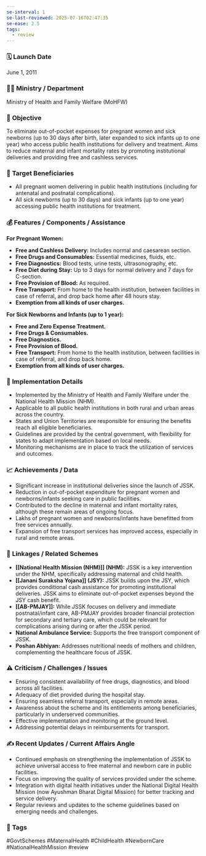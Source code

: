 ```yaml
---
se-interval: 1
se-last-reviewed: 2025-07-16T02:47:35
se-ease: 2.5
tags:
  - review
---
```


### 🗓️ **Launch Date**
June 1, 2011

### 🧑‍🏫 **Ministry / Department**
Ministry of Health and Family Welfare (MoHFW)

### 🎯 **Objective**
To eliminate out-of-pocket expenses for pregnant women and sick newborns (up to 30 days after birth, later expanded to sick infants up to one year) who access public health institutions for delivery and treatment. Aims to reduce maternal and infant mortality rates by promoting institutional deliveries and providing free and cashless services.

### 👥 **Target Beneficiaries**
- All pregnant women delivering in public health institutions (including for antenatal and postnatal complications).
- All sick newborns (up to 30 days) and sick infants (up to one year) accessing public health institutions for treatment.

### 💰 **Features / Components / Assistance**
**For Pregnant Women:**
- **Free and Cashless Delivery:** Includes normal and caesarean section.
- **Free Drugs and Consumables:** Essential medicines, fluids, etc.
- **Free Diagnostics:** Blood tests, urine tests, ultrasonography, etc.
- **Free Diet during Stay:** Up to 3 days for normal delivery and 7 days for C-section.
- **Free Provision of Blood:** As required.
- **Free Transport:** From home to the health institution, between facilities in case of referral, and drop back home after 48 hours stay.
- **Exemption from all kinds of user charges.**

**For Sick Newborns and Infants (up to 1 year):**
- **Free and Zero Expense Treatment.**
- **Free Drugs & Consumables.**
- **Free Diagnostics.**
- **Free Provision of Blood.**
- **Free Transport:** From home to the health institution, between facilities in case of referral, and drop back home.
- **Exemption from all kinds of user charges.**

### 📍 **Implementation Details**
- Implemented by the Ministry of Health and Family Welfare under the National Health Mission (NHM).
- Applicable to all public health institutions in both rural and urban areas across the country.
- States and Union Territories are responsible for ensuring the benefits reach all eligible beneficiaries.
- Guidelines are provided by the central government, with flexibility for states to adapt implementation based on local needs.
- Monitoring mechanisms are in place to track the utilization of services and outcomes.

### 📈 **Achievements / Data**
- Significant increase in institutional deliveries since the launch of JSSK.
- Reduction in out-of-pocket expenditure for pregnant women and newborns/infants seeking care in public facilities.
- Contributed to the decline in maternal and infant mortality rates, although these remain areas of ongoing focus.
- Lakhs of pregnant women and newborns/infants have benefitted from free services annually.
- Expansion of free transport services has improved access, especially in rural and remote areas.

### 🧩 **Linkages / Related Schemes**
- **[[National Health Mission (NHM)]] (NHM):** JSSK is a key intervention under the NHM, specifically addressing maternal and child health.
- **[[Janani Suraksha Yojana]] (JSY):** JSSK builds upon the JSY, which provides conditional cash assistance for promoting institutional deliveries. JSSK aims to eliminate out-of-pocket expenses beyond the JSY cash benefit.
- **[[AB-PMJAY]]:** While JSSK focuses on delivery and immediate postnatal/infant care, AB-PMJAY provides broader financial protection for secondary and tertiary care, which could be relevant for complications arising during or after the JSSK period.
- **National Ambulance Service:** Supports the free transport component of JSSK.
- **Poshan Abhiyan:** Addresses nutritional needs of mothers and children, complementing the healthcare focus of JSSK.

### ⚠️ **Criticism / Challenges / Issues**
- Ensuring consistent availability of free drugs, diagnostics, and blood across all facilities.
- Adequacy of diet provided during the hospital stay.
- Ensuring seamless referral transport, especially in remote areas.
- Awareness about the scheme and its entitlements among beneficiaries, particularly in underserved communities.
- Effective implementation and monitoring at the ground level.
- Addressing potential delays in reimbursements for transport.

### ✍️ **Recent Updates / Current Affairs Angle**
- Continued emphasis on strengthening the implementation of JSSK to achieve universal access to free maternal and newborn care in public facilities.
- Focus on improving the quality of services provided under the scheme.
- Integration with digital health initiatives under the National Digital Health Mission (now Ayushman Bharat Digital Mission) for better tracking and service delivery.
- Regular reviews and updates to the scheme guidelines based on emerging needs and challenges.

### 🔗 **Tags**
#GovtSchemes #MaternalHealth #ChildHealth #NewbornCare #NationalHealthMission
#review